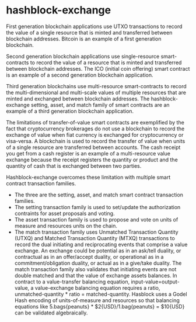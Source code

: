 # hashblock-exchange
First generation blockchain applications use UTXO transactions to record the value of a single resource that is minted and transferred between blockchain addresses. Bitcoin is an example of a first generation blockchain.

Second generation blockchain applications use single-resource smart-contracts to record the value of a resource that is minted and transferred between blockchain addresses. The ICO (initial coin offering) smart contract is an example of a second generation blockchain application.

Third generation blockchains use multi-resource smart-contracts to record the multi-dimensional and multi-scale values of multiple resources that are minted and exchanged between blockchain addresses. The hashblock-exchange setting, asset, and match family of smart contracts are an example of a third generation blockchain application.

The limitations of transfer-of-value smart contracts are exemplified by the fact that cryptocurrency brokerages do not use a blockchain to record the exchange of value when fiat currency is exchanged for cryptocurrency or visa-versa. A blockchain is used to record the transfer of value when units of a single resource are transferred between accounts. The cash receipt you get from a cash register is an example of a multi-resource value exchange because the receipt registers the quantity or product and the quantity of cash that is exchanged between two parties.

Hashblock-exchange overcomes these limitation with multiple smart contract transaction families.

* The three are the setting, asset, and match smart contract transaction families.
* The setting transaction family is used to set/update the authorization contraints for asset proposals and voting.
* The asset transaction family is used to propose and vote on units of measure and resources units on the chain.
* The match transaction family uses Unmatched Transaction Quantity (UTXQ) and Matched Transaction Quantity (MTXQ) transactions to record the dual initiating and reciprocating events that comprise a value exchange. An exchange could be potential as in an ask/tell duality, or contractual as in an offer/accept duality, or operational as in a commitment/obligation duality, or actual as in a give/take duality.  The match transaction family also validates that initiating events are not double matched and that the value of exchange assets balances. In contract to a value-transfer balancing equation, input-value=output-value, a value-exchange balancing equation requires a ratio, unmatched-quantity * ratio = matched-quantity. Hasblock uses a Godel Hash encoding of units-of-measure and resources so that balancing equations like 5.bags{peanuts} * $2{USD}/1.bag{peanuts} = $10{USD} can be validated algebraically.


